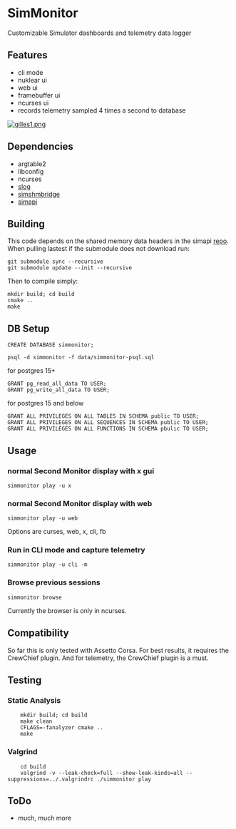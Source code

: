 # SimMonitor
Customizable Simulator dashboards and telemetry data logger

## Features
- cli mode
- nuklear ui
- web ui
- framebuffer ui
- ncurses ui
- records telemetry sampled 4 times a second to database

[![gilles1.png](https://i.postimg.cc/JhgrQB8c/gilles1.png)](https://postimg.cc/ns4fFrCC)

## Dependencies
- argtable2
- libconfig
- ncurses
- [slog](https://github.com/kala13x/slog)
- [simshmbridge](https://github.com/spacefreak18/simshmbridge)
- [simapi](https://github.com/spacefreak18/simapi)

## Building

This code depends on the shared memory data headers in the simapi [repo](https://github.com/spacefreak18/simapi). When pulling lastest if the submodule does not download run:
```
git submodule sync --recursive
git submodule update --init --recursive
```
Then to compile simply:
```
mkdir build; cd build
cmake ..
make
```

## DB Setup
```
CREATE DATABASE simmonitor;
```
```
psql -d simmonitor -f data/simmonitor-psql.sql
```
for postgres 15+
```
GRANT pg_read_all_data TO USER;  
GRANT pg_write_all_data TO USER;
```
for postgres 15 and below
```
GRANT ALL PRIVILEGES ON ALL TABLES IN SCHEMA public TO USER;
GRANT ALL PRIVILEGES ON ALL SEQUENCES IN SCHEMA public TO USER;
GRANT ALL PRIVILEGES ON ALL FUNCTIONS IN SCHEMA pbulic TO USER;
```

## Usage
### normal Second Monitor display with x gui
```
simmonitor play -u x
```
### normal Second Monitor display with web
```
simmonitor play -u web
```
Options are curses, web, x, cli, fb

### Run in CLI mode and capture telemetry
```
simmonitor play -u cli -m
```
### Browse previous sessions
```
simmonitor browse
```
Currently the browser is only in ncurses.

## Compatibility
So far this is only tested with Assetto Corsa. For best results, it requires the CrewChief plugin. And for telemetry, the CrewChief plugin is a must.

## Testing

### Static Analysis
```
    mkdir build; cd build
    make clean
    CFLAGS=-fanalyzer cmake ..
    make
```
### Valgrind
```
    cd build
    valgrind -v --leak-check=full --show-leak-kinds=all --suppressions=../.valgrindrc ./simmonitor play
```

## ToDo
 - much, much more
